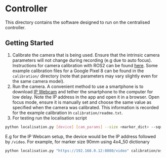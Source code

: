# Controller

This directory contains the software designed to run on the centralised
controller.

## Getting Started

1. Calibrate the camera that is being used. Ensure that the intrinsic camera
   parameters will not change during recording (e.g due to auto focus).
   Instructions for camera calibration with ROS2 can be found
   [here](https://docs.nav2.org/tutorials/docs/camera_calibration.html). Some
   example calibration files for a Google Pixel 8 can be found in the
   `calibration/` directory (note that parameters may vary slightly even for the
   same camera model).
2. Run the camera. A convenient method to use a smartphone is to download
   [IP Webcam](https://play.google.com/store/apps/details?id=com.pas.webcam&pcampaignid=web_share)
   and tether the smartphone to the computer for low delay. Note the IP address
   in the app and open it in a browser. Open focus mode, ensure it is manually
   set and choose the same value as specified when the camera was calibrated.
   This information is recorded for the example calibration in
   `calibration/readme.txt`.
3. For testing run the localisation script

```sh
python localisation.py [device] [cam_params] --size <marker_dict> --square <marker_size>
```

E.g for the IP Webcam setup, the device would be the IP address followed by
`/video`. For example, for marker size 90mm using 4x4_50 dictionary

```sh
python localisation.py "https://192.168.0.12:8080/video" calibration/ost.yaml --size DICT_4X4_50 --square 0.09
```
